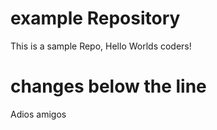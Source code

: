 # example Repository
This is a sample Repo, Hello Worlds coders!

# changes below the line
Adios amigos

